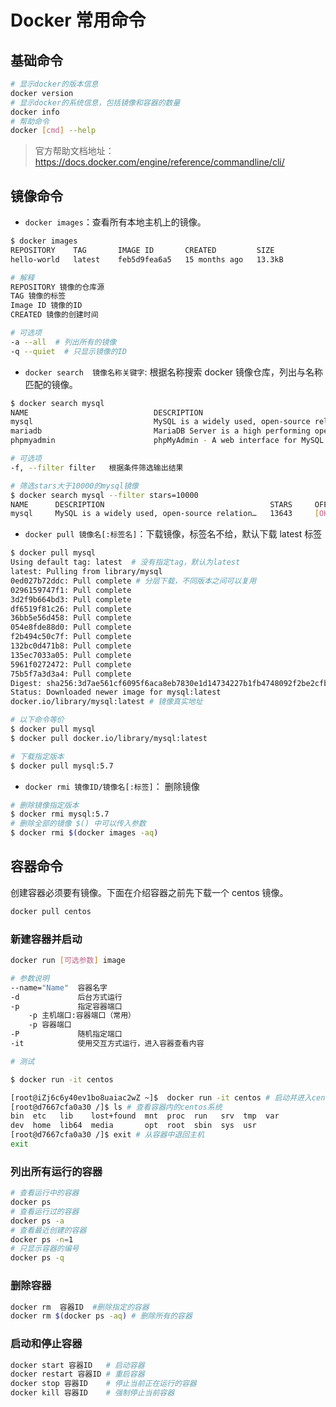 # Docker 常用命令

## 基础命令

```bash
# 显示docker的版本信息
docker version
# 显示docker的系统信息，包括镜像和容器的数量
docker info
# 帮助命令
docker [cmd] --help
```

> 官方帮助文档地址：https://docs.docker.com/engine/reference/commandline/cli/

## 镜像命令

- `docker images`：查看所有本地主机上的镜像。

```bash
$ docker images
REPOSITORY    TAG       IMAGE ID       CREATED         SIZE
hello-world   latest    feb5d9fea6a5   15 months ago   13.3kB

# 解释
REPOSITORY 镜像的仓库源
TAG 镜像的标签
Image ID 镜像的ID
CREATED 镜像的创建时间

# 可选项
-a --all  # 列出所有的镜像
-q --quiet  # 只显示镜像的ID
```

- `docker search  镜像名称关键字`: 根据名称搜索 docker 镜像仓库，列出与名称匹配的镜像。

```bash
$ docker search mysql
NAME                            DESCRIPTION                                     STARS     OFFICIAL   AUTOMATED
mysql                           MySQL is a widely used, open-source relation…   13643     [OK]
mariadb                         MariaDB Server is a high performing open sou…   5214      [OK]
phpmyadmin                      phpMyAdmin - A web interface for MySQL and M…   716       [OK]

# 可选项
-f, --filter filter   根据条件筛选输出结果

# 筛选stars大于10000的mysql镜像
$ docker search mysql --filter stars=10000
NAME      DESCRIPTION                                     STARS     OFFICIAL   AUTOMATED
mysql     MySQL is a widely used, open-source relation…   13643     [OK]
```

- `docker pull 镜像名[:标签名]`：下载镜像，标签名不给，默认下载 latest 标签

```bash
$ docker pull mysql
Using default tag: latest  # 没有指定tag，默认为latest
latest: Pulling from library/mysql
0ed027b72ddc: Pull complete # 分层下载，不同版本之间可以复用
0296159747f1: Pull complete
3d2f9b664bd3: Pull complete
df6519f81c26: Pull complete
36bb5e56d458: Pull complete
054e8fde88d0: Pull complete
f2b494c50c7f: Pull complete
132bc0d471b8: Pull complete
135ec7033a05: Pull complete
5961f0272472: Pull complete
75b5f7a3d3a4: Pull complete
Digest: sha256:3d7ae561cf6095f6aca8eb7830e1d14734227b1fb4748092f2be2cfbccf7d614 # 签名
Status: Downloaded newer image for mysql:latest
docker.io/library/mysql:latest # 镜像真实地址

# 以下命令等价
$ docker pull mysql
$ docker pull docker.io/library/mysql:latest

# 下载指定版本
$ docker pull mysql:5.7
```

- `docker rmi 镜像ID/镜像名[:标签]`： 删除镜像

```bash
# 删除镜像指定版本
$ docker rmi mysql:5.7
# 删除全部的镜像 $() 中可以传入参数
$ docker rmi $(docker images -aq)
```

## 容器命令

创建容器必须要有镜像。下面在介绍容器之前先下载一个 centos 镜像。

```bash
docker pull centos
```

### 新建容器并启动

```bash
docker run [可选参数] image

# 参数说明
--name="Name"  容器名字
-d             后台方式运行
-p             指定容器端口
    -p 主机端口:容器端口（常用）
    -p 容器端口
-P             随机指定端口
-it            使用交互方式运行，进入容器查看内容

# 测试

$ docker run -it centos

[root@iZj6c6y40ev1bo8uaiac2wZ ~]$  docker run -it centos # 启动并进入centos
[root@d7667cfa0a30 /]$ ls # 查看容器内的centos系统
bin  etc   lib    lost+found  mnt  proc  run   srv  tmp  var
dev  home  lib64  media       opt  root  sbin  sys  usr
[root@d7667cfa0a30 /]$ exit # 从容器中退回主机
exit
```

### 列出所有运行的容器

```bash
# 查看运行中的容器
docker ps
# 查看运行过的容器
docker ps -a
# 查看最近创建的容器
docker ps -n=1
# 只显示容器的编号
docker ps -q
```

### 删除容器

```bash
docker rm  容器ID  #删除指定的容器
docker rm $(docker ps -aq) # 删除所有的容器
```

### 启动和停止容器

```bash
docker start 容器ID   # 启动容器
docker restart 容器ID # 重启容器
docker stop 容器ID    # 停止当前正在运行的容器
docker kill 容器ID    # 强制停止当前容器
```
